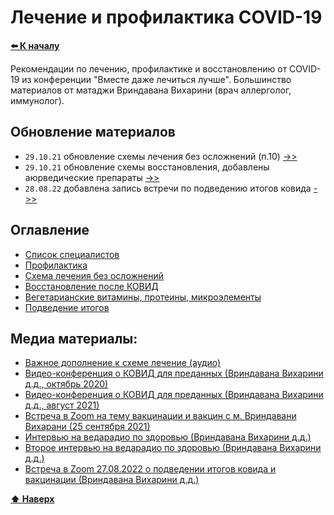 # Лечение и профилактика COVID-19

**[⬅️ К началу](../../../HOME.md#здоровье)**

Рекомендации по лечению, профилактике и восстановлению от COVID-19 из конференции "Вместе даже лечиться лучше". Большинство материалов от матаджи Вриндавана Вихарини (врач аллерголог, иммунолог).

## Обновление материалов

- `29.10.21` обновление схемы лечения без осложнений (п.10) [->>](./lechenie.md)
- `29.10.21` обновление схемы восстановления, добавлены аюрведические препараты [->>](./vosstanovlenie.md)
- `28.08.22` добавлена запись встречи по подведению итогов ковида [->>](./podvedenie-itogov.md)

## Оглавление

- [Список специалистов](./specialists.md)
- [Профилактика](./profilaktika.md)
- [Схема лечения без осложнений](./lechenie.md)
- [Восстановление после КОВИД](./vosstanovlenie.md)
- [Вегетарианские витамины, протеины, микроэлементы](./vitamin.md)
- [Подведение итогов](./podvedenie-itogov.md)

## Медиа материалы:

- <a target="_blank" href="https://nd.nl.tab.digital/s/xPoGK3RXYe8E8TK">Важное дополнение к схеме лечение (аудио)</a>
- [Видео-конференция о КОВИД для преданных (Вриндавана Вихарини д.д., октябрь 2020)](./conference.md)
- <a target="_blank" href="https://video.ploud.jp/videos/watch/6b8910cb-e8c6-4257-8b23-3c76000be7c5">Видео-конференция о КОВИД для преданных (Вриндавана Вихарини д.д., август 2021)</a>
- <a target="_blank" href="https://video.ploud.jp/w/o4b4tHxPPxTyvyiferaar6">Встреча в Zoom на тему вакцинации и вакцин с м. Вриндавани Вихарани (25 сентября 2021)</a>
- <a target="_blank" href="https://nd.nl.tab.digital/s/tDP3oM3WBHH5dts">Интервью на ведарадио по здоровью (Вриндавана Вихарини д.д.)</a>
- <a target="_blank" href="https://nd.nl.tab.digital/s/mFN9c44KXSffNXZ">Второе интервью на ведарадио по здоровью (Вриндавана Вихарини д.д.)</a>
- [Встреча в Zoom 27.08.2022 о подведении итогов ковида и вакцинации (Вриндавана Вихарини д.д.)](./podvedenie-itogov.md)

**[⬆ Наверх](#лечение-и-профилактика-covid-19)**
